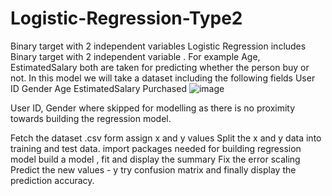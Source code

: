 # Logistic-Regression-Type2
Binary target with 2 independent variables
Logistic Regression includes Binary target with 2 independent variable . For example Age, EstimatedSalary both are taken for predicting whether the person buy or not.
In this model we will take a dataset including the following fields 
User ID	Gender	Age	EstimatedSalary	Purchased
![image](https://user-images.githubusercontent.com/84851784/197347613-003e2b7d-3f3d-4e6a-ace5-031db7346819.png)

User ID, Gender where skipped for modelling as there is no proximity towards building the regression model.

Fetch the dataset .csv form assign x and y values Split the x and y data into training and test data. import packages needed for building regression model build a model , fit and display the summary Fix the error scaling Predict the new values - y try confusion matrix and finally display the prediction accuracy.
